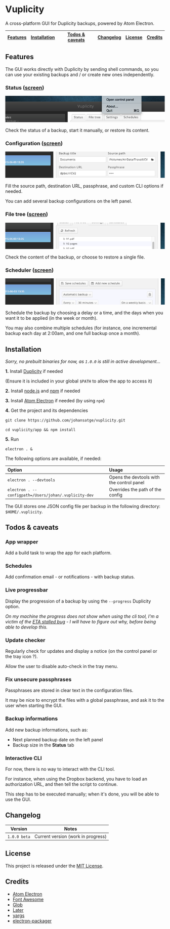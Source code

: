 # Vuplicity

A cross-platform GUI for Duplicity backups, powered by Atom Electron.

[Features](#features) | [Installation](#installation) | [Todos & caveats](#todos) | [Changelog](#changelog) | [License](#license) | [Credits](#credits)
--- | --- | --- | --- | --- | ---

<a id="features"></a>
## Features

The GUI works directly with Duplicity by sending shell commands, so you can use your existing backups and / or create new ones independently.

### Status ([screen](/screenshots/status.full.png?raw=true))

![Status](/screenshots/status.thumb.png)

Check the status of a backup, start it manually, or restore its content.

### Configuration ([screen](/screenshots/settings.full.png?raw=true))

![Settings](/screenshots/settings.thumb.png)

Fill the source path, destination URL, passphrase, and custom CLI options if needed.

You can add several backup configurations on the left panel.

### File tree ([screen](/screenshots/filetree.full.png?raw=true))

![Filetree](/screenshots/filetree.thumb.png)

Check the content of the backup, or choose to restore a single file.

### Scheduler ([screen](/screenshots/schedules.full.png?raw=true))

![Schedules](/screenshots/schedules.thumb.png)

Schedule the backup by choosing a delay or a time, and the days when you want it to be applied (in the week or month).

You may also combine multiple schedules (for instance, one incremental backup each day at 2:00am, and one full backup once a month).

<a id="installation"></a>
## Installation

*Sorry, no prebuilt binaries for now, as `1.0.0` is still in active development...*

**1.** Install [Duplicity](http://duplicity.nongnu.org/) if needed

(Ensure it is included in your global `$PATH` to allow the app to access it)

**2.** Install [node.js](https://nodejs.org/) and [npm](https://github.com/npm/npm) if needed

**3.** Install [Atom Electron](http://electron.atom.io/) if needed (by using `npm`)

**4.** Get the project and its dependencies

```
git clone https://github.com/johansatge/vuplicity.git
```

```
cd vuplicity/app && npm install
```

**5.** Run

```
electron . &
```

The following options are available, if needed:

| Option | Usage |
| :--- | :--- |
| `electron . --devtools` | Opens the devtools with the control panel |
| `electron . --configpath=/Users/johan/.vuplicity-dev` | Overrides the path of the config |

The GUI stores one JSON config file per backup in the following directory: `$HOME/.vuplicity`.

<a id="todos"></a>
## Todos & caveats

### App wrapper

Add a build task to wrap the app for each platform.

### Schedules

Add confirmation email - or notifications - with backup status.

### Live progressbar

Display the progression of a backup by using the `--progress` Duplicity option.

*On my machine the progress does not show when using the cli tool, I'm a victim of the [ETA stalled bug](https://www.google.com/#q=duplicity+eta+stalled) - I will have to figure out why, before being able to develop this.*

### Update checker

Regularly check for updates and display a notice (on the control panel or the tray icon ?).

Allow the user to disable auto-check in the tray menu.

### Fix unsecure passphrases

Passphrases are stored in clear text in the configuration files.

It may be nice to encrypt the files with a global passphrase, and ask it to the user when starting the GUI.

### Backup informations

Add new backup informations, such as:

* Next planned backup date on the left panel
* Backup size in the **Status** tab

### Interactive CLI

For now, there is no way to interact with the CLI tool.

For instance, when using the Dropbox backend, you have to load an authorization URL, and then tell the script to continue.

This step has to be executed manually; when it's done, you will be able to use the GUI.

<a id="changelog"></a>
## Changelog

| Version | Notes |
| --- | --- |
| `1.0.0 beta` | Current version (work in progress) |

<a id="license"></a>
## License

This project is released under the [MIT License](LICENSE).

<a id="credits"></a>
## Credits

* [Atom Electron](http://electron.atom.io)
* [Font Awesome](http://fontawesome.io)
* [Glob](https://github.com/isaacs/node-glob)
* [Later](https://github.com/bunkat/later)
* [yargs](https://github.com/bcoe/yargs)
* [electron-packager](https://github.com/maxogden/electron-packager)
